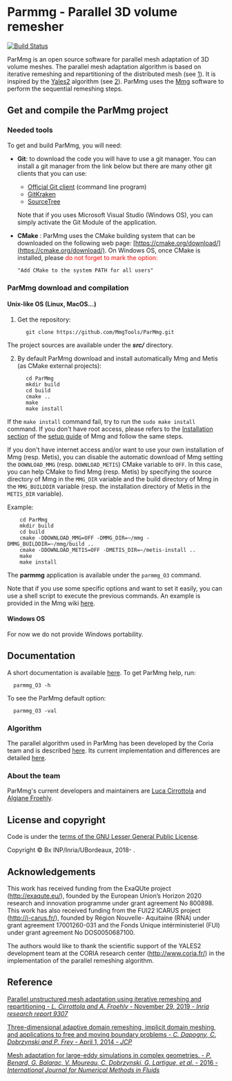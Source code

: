 # Parmmg - Parallel 3D volume remesher
[![Build Status](https://ci.inria.fr/parmmg/buildStatus/icon?job=ParMmg-multiConf)](https://ci.inria.fr/parmmg/job/ParMmg-multiConf/)

ParMmg is an open source software for parallel mesh adaptation of 3D volume meshes.
The parallel mesh adaptation algorithm is based on iterative remeshing and repartitioning of the distributed mesh (see [1](https://hal.inria.fr/hal-02386837)). It is inspired by the [Yales2](https://www.coria-cfd.fr/index.php/YALES2) algorithm (see [2](https://onlinelibrary.wiley.com/doi/abs/10.1002/fld.4204)).
ParMmg uses the [Mmg](http://mmgtools.org) software to perform the sequential remeshing steps.

## Get and compile the ParMmg project
### Needed tools
To get and build ParMmg, you will need:
 * **Git**: to download the code you will have to use a git manager. You can install a git manager from the link below but there are many other git clients that you can use:
    * [Official Git client](https://git-scm.com/download) (command line program)
    * [GitKraken](https://www.gitkraken.com/)
    * [SourceTree](https://www.sourcetreeapp.com/)  

    Note that if you uses Microsoft Visual Studio (Windows OS), you can simply activate the Git Module of the application.

  * **CMake** : ParMmg uses the CMake building system that can be downloaded on the
    following web page:
    [https://cmake.org/download/](https://cmake.org/download/). On Windows OS,
    once CMake is installed, please <span style="color:red"> do not forget to
    mark the option: 
    ```
    "Add CMake to the system PATH for all users"
    ```
    </span>  

### ParMmg download and compilation
#### Unix-like OS (Linux, MacOS...)

  1. Get the repository:  
```Shell
      git clone https://github.com/MmgTools/ParMmg.git
```

  The project sources are available under the **_src/_** directory.

  2. By default ParMmg download and install automatically Mmg and Metis (as CMake external projects):
```Shell
      cd ParMmg  
      mkdir build  
      cd build  
      cmake ..  
      make  
      make install
```
  If the `make install` command fail, try to run the `sudo make install` command.
  If you don't have root access, please refers to the [Installation section](https://github.com/MmgTools/Mmg/wiki/Setup-guide#iii-installation) of the [setup guide](https://github.com/MmgTools/Mmg/wiki/Setup-guide#setup-guide) of Mmg and follow the same steps.

  If you don't have internet access and/or want to use your own installation of
  Mmg (resp. Metis), you can disable the automatic download of Mmg setting the
  `DOWNLOAD_MMG` (resp. `DOWNLOAD_METIS`) CMake variable to `OFF`. In this case,
  you can help CMake to find Mmg (resp. Metis) by specifying the source
  directory of Mmg in the `MMG_DIR` variable and the build directory of Mmg in
  the `MMG_BUILDDIR` variable (resp. the installation directory of Metis in the
  `METIS_DIR` variable).
  
  Example:
  ```Shell
      cd ParMmg  
      mkdir build  
      cd build  
      cmake -DDOWNLOAD_MMG=OFF -DMMG_DIR=~/mmg -DMMG_BUILDDIR=~/mmg/build ..  
      cmake -DDOWNLOAD_METIS=OFF -DMETIS_DIR=~/metis-install ..  
      make  
      make install
```

  The **parmmg** application is available under the `parmmg_O3` command.

Note that if you use some specific options and want to set it easily, you can use a shell script to execute the previous commands. An example is provided in the Mmg wiki [here](https://github.com/MmgTools/mmg/wiki/Configure-script-for-CMake-(UNIX-like-OS)).

#### Windows OS
For now we do not provide Windows portability.

## Documentation
A short documentation is available [here](https://github.com/MmgTools/ParMmg/wiki#user-guide).
To get ParMmg help, run:
```Shell
  parmmg_O3 -h
```
To see the ParMmg default option:
```Shell
  parmmg_O3 -val
```

### Algorithm
The parallel algorithm used in ParMmg has been developed by the Coria team and is described [here](https://onlinelibrary.wiley.com/doi/abs/10.1002/fld.4204). Its current implementation and differences are detailed [here](https://hal.inria.fr/hal-02386837).

### About the team
ParMmg's current developers and maintainers are [Luca Cirrottola](mailto:luca.cirrottola@inria.fr) and [Algiane Froehly](mailto:algiane.froehly@inria.fr).

## License and copyright
Code is under the [terms of the GNU Lesser General Public License](https://raw.githubusercontent.com/MmgTools/mmg/master/LICENSE).

Copyright © Bx INP/Inria/UBordeaux, 2018- .

## Acknowledgements
This work has received funding from the ExaQUte project (http://exaqute.eu/), founded by the European Union’s Horizon 2020 research and innovation programme under grant agreement No 800898.
This work has also received funding from the FUI22 ICARUS project (http://i-carus.fr/), founded by Région Nouvelle- Aquitaine (RNA) under grant agreement 17001260-031 and the Fonds Unique intérministeriel (FUI) under grant agreement No DOS0050687100.

The authors would like to thank the scientific support of the YALES2 development team at the CORIA research center (http://www.coria.fr/) in the implementation of the parallel remeshing algorithm.

## Reference

[Parallel unstructured mesh adaptation using iterative remeshing and repartitioning - _L. Cirrottola and A. Froehly_ - November 29, 2019 - _Inria research report 9307_](https://hal.inria.fr/hal-02386837)


[Three-dimensional adaptive domain remeshing, implicit domain meshing, and applications to free and moving boundary problems - _C. Dapogny, C. Dobrzynski and P. Frey_ - April 1, 2014 - _JCP_](http://www.sciencedirect.com/science/article/pii/S0021999114000266)


[Mesh adaptation for large-eddy simulations in complex geometries. - _P. Benard, G. Balarac, V. Moureau, C. Dobrzynski, G. Lartigue, et al._ - 2016 - _International Journal for Numerical Methods in Fluids_](https://onlinelibrary.wiley.com/doi/abs/10.1002/fld.4204)
